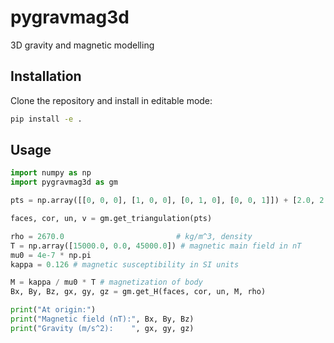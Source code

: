 # pygravmag3d

3D gravity and magnetic modelling

## Installation

Clone the repository and install in editable mode:

```bash
pip install -e .
```

## Usage

```python
import numpy as np
import pygravmag3d as gm

pts = np.array([[0, 0, 0], [1, 0, 0], [0, 1, 0], [0, 0, 1]]) + [2.0, 2.0, 10.0]

faces, cor, un, v = gm.get_triangulation(pts)

rho = 2670.0                         # kg/m^3, density
T = np.array([15000.0, 0.0, 45000.0]) # magnetic main field in nT
mu0 = 4e-7 * np.pi
kappa = 0.126 # magnetic susceptibility in SI units

M = kappa / mu0 * T # magnetization of body
Bx, By, Bz, gx, gy, gz = gm.get_H(faces, cor, un, M, rho)

print("At origin:")
print("Magnetic field (nT):", Bx, By, Bz)
print("Gravity (m/s^2):    ", gx, gy, gz)
```
